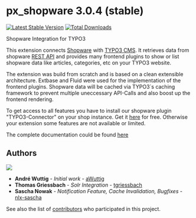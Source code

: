 # px_shopware 3.0.4 (stable)
[![Latest Stable Version](https://poser.pugx.org/portrino/px_shopware/v/stable)](https://packagist.org/packages/portrino/px_shopware)
[![Total Downloads](https://poser.pugx.org/portrino/px_shopware/downloads)](https://packagist.org/packages/portrino/px_shopware)

Shopware Integration for TYPO3

This extension connects [Shopware](https://www.shopware.com "Shopware") with [TYPO3 CMS](https://typo3.org/ "TYPO3"). 
It retrieves data from shopware [REST API](https://developers.shopware.com/developers-guide/rest-api/ "Shopware REST API") 
and provides many frontend plugins to show or list shopware data like articles, categories, etc on your TYPO3 website.

The extension was build from scratch and is based on a clean extensible architecture. Extbase and Fluid were used for
the implementation of the frontend plugins. Shopware data will be cached via TYPO3`s caching framework to prevent multiple
uneccessary API-Calls and also boost up the frontend rendering.

To get access to all features you have to install our shopware plugin "TYPO3-Connector" on your shop instance. Get it [here](https://github.com/portrino/shopware-typo3-connector) for free. Otherwise your extension some features are not available 
or limited.

The complete documentation could be found [here](https://docs.typo3.org/typo3cms/extensions/px_shopware/ "PxShopware Documentation")

## Authors

![](https://avatars0.githubusercontent.com/u/726519?s=40&v=4)

* **André Wuttig** - *Initial work* - [aWuttig](https://github.com/aWuttig)
* **Thomas Griessbach** - *Solr Integration* - [tgriessbach](https://github.com/tgriessbach)
* **Sascha Nowak** - *Notification Feature, Cache Invalidation, Bugfixes* - [nlx-sascha](https://github.com/nlx-sascha)

See also the list of [contributors](https://github.com/portrino/px_shopware/graphs/contributors) who participated in this project.
